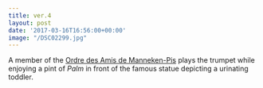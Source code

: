 ```yaml
---
title: ver.4
layout: post
date: '2017-03-16T16:56:00+00:00'
image: "/DSC02299.jpg"
---
```

A member of the [Ordre des Amis de Manneken-Pis](http://ordre-manneken-pis.wikeo.be/) plays the trumpet while enjoying a pint of _Palm_ in front of the famous statue depicting a urinating toddler.